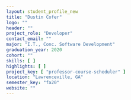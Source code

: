 ```yaml
---
layout: student_profile_new
title: "Dustin Cofer"
logo: ""
header: ""
project_role: "Developer"
contact_email: ""
major: "I.T., Conc. Software Development"
graduation_year: 2020
cohort: ""
skills: [ ]
highlights: [ ]
project_key: [ "professor-course-scheduler" ]
location: "Lawrenceville, GA"
semester_key: "fa20"
website: ""
---
```


